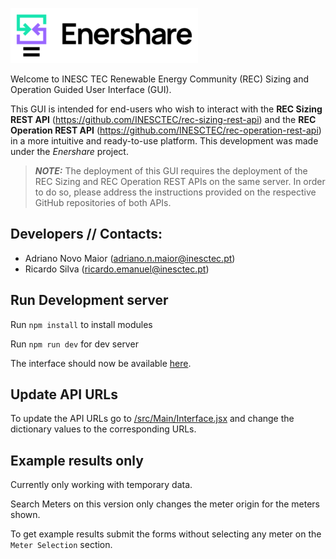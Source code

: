 ![alt text](figures/logo_Enershare.png)

Welcome to INESC TEC Renewable Energy Community (REC) Sizing and Operation Guided User Interface (GUI).

This GUI is intended for end-users who wish to interact with the 
**REC Sizing REST API** (https://github.com/INESCTEC/rec-sizing-rest-api) and the 
**REC Operation REST API** (https://github.com/INESCTEC/rec-operation-rest-api) 
in a more intuitive and ready-to-use platform. 
This development was made under the *Enershare* project.


> **_NOTE:_** The deployment of this GUI requires the deployment of the REC Sizing 
> and REC Operation REST APIs on the same server. In order to do so, please address 
> the instructions provided on the respective GitHub repositories of both APIs.


## Developers // Contacts:

* Adriano Novo Maior (adriano.n.maior@inesctec.pt)
* Ricardo Silva (ricardo.emanuel@inesctec.pt)

## Run Development server
Run `npm install` to install modules

Run `npm run dev` for dev server

The interface should now be available [here](http://localhost:5173/login).

## Update API URLs
To update the API URLs go to [/src/Main/Interface.jsx](https://gitlab.inesctec.pt/cpes/european-projects/enershare/enershare-ui/-/blob/main/src/Main/Interface.jsx) and change the dictionary values to the corresponding URLs.

## Example results only
Currently only working with temporary data.

Search Meters on this version only changes the meter origin for the meters shown.

To get example results submit the forms without selecting any meter on the `Meter Selection` section.